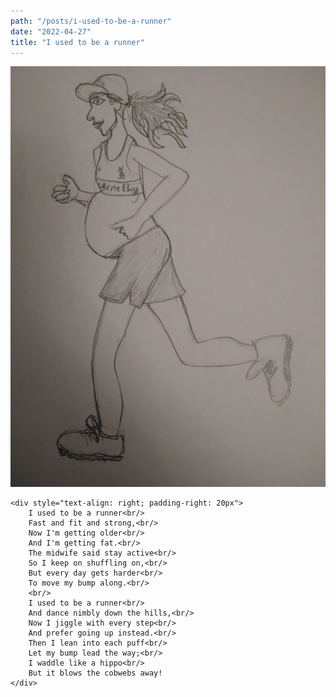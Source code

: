 ```yaml
---
path: "/posts/i-used-to-be-a-runner"
date: "2022-04-27"
title: "I used to be a runner"
---
```

<div style="overflow: auto">
    <div class="inline-image-left">
        <img src="../images/i-used-to-be-a-runner/runner.jpeg" alt="runner"/>
    </div>
    
    <div style="text-align: right; padding-right: 20px">
        I used to be a runner<br/>
        Fast and fit and strong,<br/>
        Now I'm getting older<br/>
        And I'm getting fat.<br/>
        The midwife said stay active<br/>
        So I keep on shuffling on,<br/>
        But every day gets harder<br/>
        To move my bump along.<br/>
        <br/>
        I used to be a runner<br/>
        And dance nimbly down the hills,<br/>
        Now I jiggle with every step<br/>
        And prefer going up instead.<br/>
        Then I lean into each puff<br/>
        Let my bump lead the way;<br/>
        I waddle like a hippo<br/>
        But it blows the cobwebs away!
    </div>
</div>

